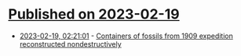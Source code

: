 # [Published on 2023-02-19](index.md)

* [2023-02-19, 02:21:01](https://news.ycombinator.com/item?id=34853524) - [Containers of fossils from 1909 expedition reconstructed nondestructively](https://phys.org/news/2023-02-contents-fossils-reconstructed-nondestructively.html)
